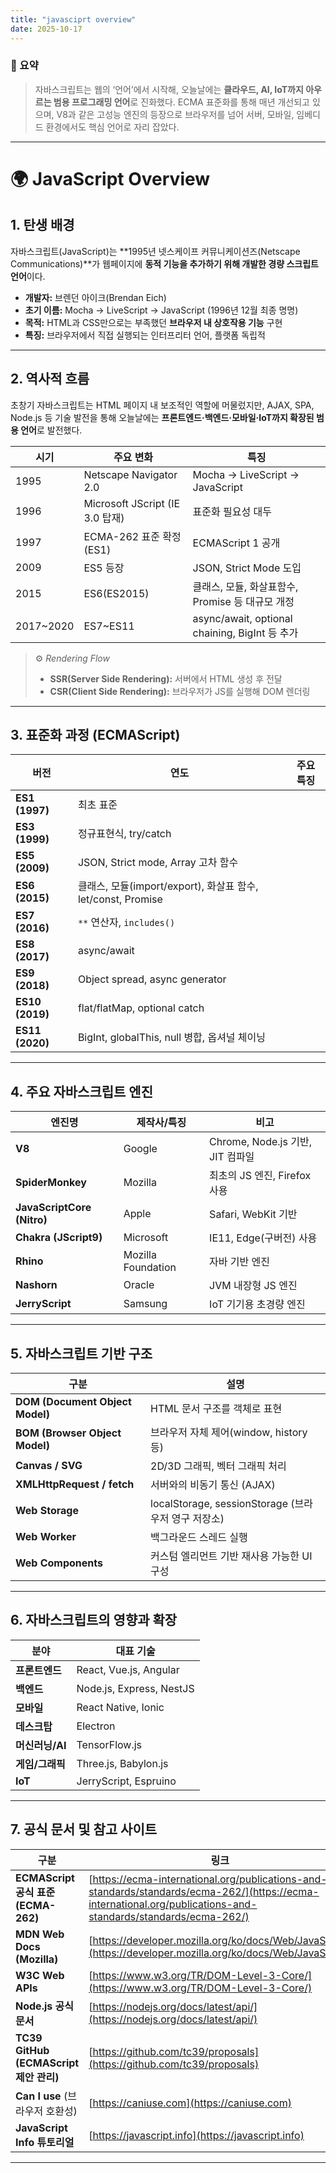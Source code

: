 ```yaml
---
title: "javasciprt overview"
date: 2025-10-17
---
```


### 📘 요약

> 자바스크립트는 웹의 ‘언어’에서 시작해,
> 오늘날에는 **클라우드, AI, IoT까지 아우르는 범용 프로그래밍 언어**로 진화했다.
> ECMA 표준화를 통해 매년 개선되고 있으며, V8과 같은 고성능 엔진의 등장으로
> 브라우저를 넘어 서버, 모바일, 임베디드 환경에서도 핵심 언어로 자리 잡았다.

---

# 🌍 JavaScript Overview

## 1. 탄생 배경

자바스크립트(JavaScript)는 **1995년 넷스케이프 커뮤니케이션즈(Netscape Communications)**가
웹페이지에 **동적 기능을 추가하기 위해 개발한 경량 스크립트 언어**이다.

* **개발자:** 브렌던 아이크(Brendan Eich)
* **초기 이름:** Mocha → LiveScript → JavaScript (1996년 12월 최종 명명)
* **목적:** HTML과 CSS만으로는 부족했던 **브라우저 내 상호작용 기능** 구현
* **특징:** 브라우저에서 직접 실행되는 인터프리터 언어, 플랫폼 독립적

---

## 2. 역사적 흐름

초창기 자바스크립트는 HTML 페이지 내 보조적인 역할에 머물렀지만,
AJAX, SPA, Node.js 등 기술 발전을 통해 오늘날에는 **프론트엔드·백엔드·모바일·IoT까지 확장된 범용 언어**로 발전했다.

| 시기        | 주요 변화                         | 특징                                          |
| --------- | ----------------------------- | ------------------------------------------- |
| 1995      | Netscape Navigator 2.0        | Mocha → LiveScript → JavaScript             |
| 1996      | Microsoft JScript (IE 3.0 탑재) | 표준화 필요성 대두                                  |
| 1997      | ECMA-262 표준 확정 (ES1)          | ECMAScript 1 공개                             |
| 2009      | ES5 등장                        | JSON, Strict Mode 도입                        |
| 2015      | ES6(ES2015)                   | 클래스, 모듈, 화살표함수, Promise 등 대규모 개정            |
| 2017~2020 | ES7~ES11                      | async/await, optional chaining, BigInt 등 추가 |

> ⚙️ *Rendering Flow*
>
> * **SSR(Server Side Rendering):** 서버에서 HTML 생성 후 전달
> * **CSR(Client Side Rendering):** 브라우저가 JS를 실행해 DOM 렌더링

---

## 3. 표준화 과정 (ECMAScript)

| 버전              | 연도                                                 | 주요 특징 |
| --------------- | -------------------------------------------------- | ----- |
| **ES1 (1997)**  | 최초 표준                                              |       |
| **ES3 (1999)**  | 정규표현식, try/catch                                   |       |
| **ES5 (2009)**  | JSON, Strict mode, Array 고차 함수                     |       |
| **ES6 (2015)**  | 클래스, 모듈(import/export), 화살표 함수, let/const, Promise |       |
| **ES7 (2016)**  | `**` 연산자, `includes()`                             |       |
| **ES8 (2017)**  | async/await                                        |       |
| **ES9 (2018)**  | Object spread, async generator                     |       |
| **ES10 (2019)** | flat/flatMap, optional catch                       |       |
| **ES11 (2020)** | BigInt, globalThis, null 병합, 옵셔널 체이닝               |       |

---

## 4. 주요 자바스크립트 엔진

| 엔진명                        | 제작사/특징             | 비고                          |
| -------------------------- | ------------------ | --------------------------- |
| **V8**                     | Google             | Chrome, Node.js 기반, JIT 컴파일 |
| **SpiderMonkey**           | Mozilla            | 최초의 JS 엔진, Firefox 사용       |
| **JavaScriptCore (Nitro)** | Apple              | Safari, WebKit 기반           |
| **Chakra (JScript9)**      | Microsoft          | IE11, Edge(구버전) 사용          |
| **Rhino**                  | Mozilla Foundation | 자바 기반 엔진                    |
| **Nashorn**                | Oracle             | JVM 내장형 JS 엔진               |
| **JerryScript**            | Samsung            | IoT 기기용 초경량 엔진              |

---

## 5. 자바스크립트 기반 구조

| 구분                              | 설명                                         |
| ------------------------------- | ------------------------------------------ |
| **DOM (Document Object Model)** | HTML 문서 구조를 객체로 표현                         |
| **BOM (Browser Object Model)**  | 브라우저 자체 제어(window, history 등)              |
| **Canvas / SVG**                | 2D/3D 그래픽, 벡터 그래픽 처리                       |
| **XMLHttpRequest / fetch**      | 서버와의 비동기 통신 (AJAX)                         |
| **Web Storage**                 | localStorage, sessionStorage (브라우저 영구 저장소) |
| **Web Worker**                  | 백그라운드 스레드 실행                               |
| **Web Components**              | 커스텀 엘리먼트 기반 재사용 가능한 UI 구성                  |

---

## 6. 자바스크립트의 영향과 확장

| 분야          | 대표 기술                    |
| ----------- | ------------------------ |
| **프론트엔드**   | React, Vue.js, Angular   |
| **백엔드**     | Node.js, Express, NestJS |
| **모바일**     | React Native, Ionic      |
| **데스크탑**    | Electron                 |
| **머신러닝/AI** | TensorFlow.js            |
| **게임/그래픽**  | Three.js, Babylon.js     |
| **IoT**     | JerryScript, Espruino    |

---

## 7. 공식 문서 및 참고 사이트

| 구분                                 | 링크                                                                                                                                                             |
| ---------------------------------- | -------------------------------------------------------------------------------------------------------------------------------------------------------------- |
| **ECMAScript 공식 표준 (ECMA-262)**    | [https://ecma-international.org/publications-and-standards/standards/ecma-262/](https://ecma-international.org/publications-and-standards/standards/ecma-262/) |
| **MDN Web Docs (Mozilla)**         | [https://developer.mozilla.org/ko/docs/Web/JavaScript](https://developer.mozilla.org/ko/docs/Web/JavaScript)                                                   |
| **W3C Web APIs**                   | [https://www.w3.org/TR/DOM-Level-3-Core/](https://www.w3.org/TR/DOM-Level-3-Core/)                                                                             |
| **Node.js 공식문서**                   | [https://nodejs.org/docs/latest/api/](https://nodejs.org/docs/latest/api/)                                                                                     |
| **TC39 GitHub (ECMAScript 제안 관리)** | [https://github.com/tc39/proposals](https://github.com/tc39/proposals)                                                                                         |
| **Can I use** (브라우저 호환성)           | [https://caniuse.com](https://caniuse.com)                                                                                                                     |
| **JavaScript Info 튜토리얼**           | [https://javascript.info](https://javascript.info)                                                                                                             |

---
